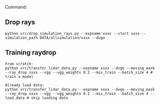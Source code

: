 Command:
## Drop rays
<!-- For placement:
```
python src/drop_simulation_rays.py --expname xxxx --start xxxx --simulation_path DATA/allsimulation/xxxx --dvgo --place_car
```
No placement: -->
```
python src/drop_simulation_rays.py --expname xxxx --start xxxx --simulation_path DATA/allsimulation/xxxx --dvgo
```
## Training raydrop

```
From scratch:
python src/transfer_lidar_data.py --expname xxxx --dvgo --moving_mask --ray_drop xxxx --vgg --vgg_weights 0.2 --mix_train --batch_size 4 # train a model

Already load data:
python src/transfer_lidar_data.py --expname xxxx --dvgo --moving_mask --ray_drop xxxx --vgg --vgg_weights 0.2 --mix_train --batch_size 4 --load_data # skip loading data

```
